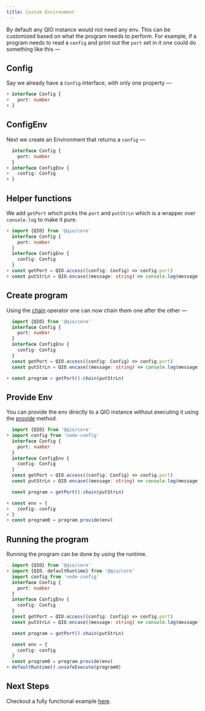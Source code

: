 ```yaml
---
title: Custom Environment
---
```


By default any QIO instance would not need any env. This can be customized based on what the program needs to perform. For example, if a program needs to read a `config` and print out the `port` set in it one could do something like this —

## Config

Say we already have a `Config` interface, with only one property —

```ts
+ interface Config {
+   port: number
+ }
```

## ConfigEnv

Next we create an Environment that returns a `config` —

```ts
  interface Config {
    port: number
  }
+ interface ConfigEnv {
+   config: Config
+ }
```

## Helper functions

We add `getPort` which picks the `port` and `putStrLn` which is a wrapper over `console.log` to make it pure.

```ts
+ import {QIO} from '@qio/core'
  interface Config {
    port: number
  }
  interface ConfigEnv {
    config: Config
  }
+ const getPort = QIO.access((config: Config) => config.port)
+ const putStrLn = QIO.encase((message: string) => console.log(message))
```

## Create program

Using the [chain] operator one can now chain them one after the other —

[chain]: https://tusharmath.com/qio/classes/qio.html#chain

```ts
  import {QIO} from '@qio/core'
  interface Config {
    port: number
  }
  interface ConfigEnv {
    config: Config
  }
  const getPort = QIO.access((config: Config) => config.port)
  const putStrLn = QIO.encase((message: string) => console.log(message))

+ const program = getPort().chain(putStrLn)
```

## Provide Env

You can provide the env directly to a QIO instance without executing it using the [provide] method.

```ts
  import {QIO} from '@qio/core'
+ import config from 'node-config'
  interface Config {
    port: number
  }
  interface ConfigEnv {
    config: Config
  }
  const getPort = QIO.access((config: Config) => config.port)
  const putStrLn = QIO.encase((message: string) => console.log(message))

  const program = getPort().chain(putStrLn)

+ const env = {
+   config: config
+ }
+ const program0 = program.provide(env)
```

[provide]: https://tusharmath.com/qio/classes/qio.html#provide

## Running the program

Running the program can be done by using the runtime.

```ts
- import {QIO} from '@qio/core'
+ import {QIO, defaultRuntime} from '@qio/core'
  import config from 'node-config'
  interface Config {
    port: number
  }
  interface ConfigEnv {
    config: Config
  }
  const getPort = QIO.access((config: Config) => config.port)
  const putStrLn = QIO.encase((message: string) => console.log(message))

  const program = getPort().chain(putStrLn)

  const env = {
    config: config
  }
  const program0 = program.provide(env)
+ defaultRuntime().unsafeExecute(program0)
```

[provide]: https://tusharmath.com/qio/classes/qio.html#provide

## Next Steps

Checkout a fully functional example [here](https://github.com/tusharmath/qio/tree/master/example).
